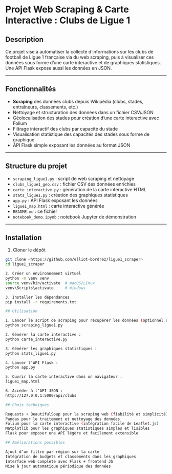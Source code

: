 # Projet Web Scraping & Carte Interactive : Clubs de Ligue 1

## Description

Ce projet vise à automatiser la collecte d’informations sur les clubs de football de Ligue 1 française via du web scraping, puis à visualiser ces données sous forme d’une carte interactive et de graphiques statistiques. Une API Flask expose aussi les données en JSON.

---

## Fonctionnalités

- **Scraping** des données clubs depuis Wikipédia (clubs, stades, entraîneurs, classements, etc.)  
- Nettoyage et structuration des données dans un fichier CSV/JSON  
- Géolocalisation des stades pour création d’une carte interactive avec Folium  
- Filtrage interactif des clubs par capacité du stade  
- Visualisation statistique des capacités des stades sous forme de graphique  
- API Flask simple exposant les données au format JSON  

---

## Structure du projet

- `scraping_ligue1.py` : script de web scraping et nettoyage  
- `clubs_ligue1_geo.csv` : fichier CSV des données enrichies  
- `carte_interactive.py` : génération de la carte interactive HTML  
- `stats_ligue1.py` : création des graphiques statistiques  
- `app.py` : API Flask exposant les données  
- `ligue1_map.html` : carte interactive générée  
- `README.md` : ce fichier  
- `notebook_demo.ipynb` : notebook Jupyter de démonstration 

---

## Installation

1. Cloner le dépôt  
```bash
git clone <https://github.com/elliot-bordrez/ligue1_scraper>
cd ligue1_scraper

2. Créer un environnement virtuel
python -m venv venv
source venv/bin/activate  # macOS/Linux
venv\Scripts\activate     # Windows

3. Installer les dépendances
pip install -r requirements.txt

## Utilisation

1. Lancer le script de scraping pour récupérer les données (optionnel si le CSV est déjà fourni) :
python scraping_ligue1.py

2. Générer la carte interactive :
python carte_interactive.py

3. Générer les graphiques statistiques :
python stats_ligue1.py

4. Lancer l’API Flask :
python app.py

5. Ouvrir la carte interactive dans un navigateur :
ligue1_map.html

6. Accéder à l’API JSON :
http://127.0.0.1:5000/api/clubs

## Choix techniques

Requests + BeautifulSoup pour le scraping web (fiabilité et simplicité)
Pandas pour le traitement et nettoyage des données
Folium pour la carte interactive (intégration facile de Leaflet.js)
Matplotlib pour les graphiques statistiques simples et lisibles
Flask pour exposer une API légère et facilement extensible

## Améliorations possibles

Ajout d’un filtre par région sur la carte
Intégration de budgets et classements dans les graphiques
Interface web complète avec Flask + frontend JS
Mise à jour automatique périodique des données
